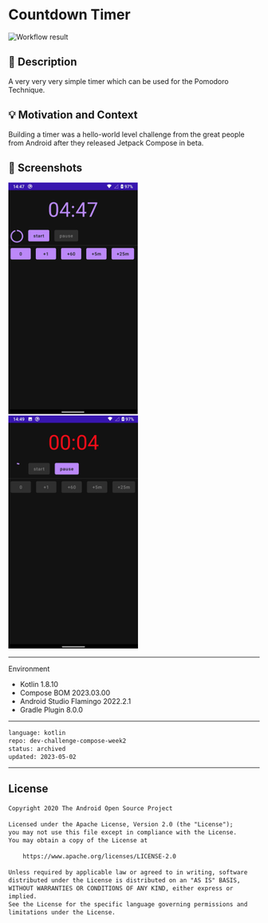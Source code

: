 # Countdown Timer

![Workflow result](https://github.com/mspath/dev-challenge-compose-week2/workflows/Check/badge.svg)

## :scroll: Description

A very very very simple timer which can be used for the Pomodoro Technique.

## :bulb: Motivation and Context

Building a timer was a hello-world level challenge from the great people from Android after they released Jetpack Compose in beta. 

## :camera_flash: Screenshots

<img src="/results/screenshot_1.png" width="260">&emsp;<img src="/results/screenshot_2.png" width="260">

---

Environment

- Kotlin 1.8.10
- Compose BOM 2023.03.00
- Android Studio Flamingo 2022.2.1
- Gradle Plugin 8.0.0

---

```
language: kotlin
repo: dev-challenge-compose-week2
status: archived
updated: 2023-05-02
```

----

## License
```
Copyright 2020 The Android Open Source Project

Licensed under the Apache License, Version 2.0 (the "License");
you may not use this file except in compliance with the License.
You may obtain a copy of the License at

    https://www.apache.org/licenses/LICENSE-2.0

Unless required by applicable law or agreed to in writing, software
distributed under the License is distributed on an "AS IS" BASIS,
WITHOUT WARRANTIES OR CONDITIONS OF ANY KIND, either express or implied.
See the License for the specific language governing permissions and
limitations under the License.
```
